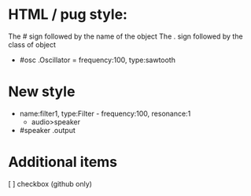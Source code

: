 <p id='patcher'></p>

# HTML / pug style:
The # sign followed by the name of the object
The . sign followed by the class of object

- #osc .Oscillator = frequency:100, type:sawtooth

# New style
- name:filter1, type:Filter - frequency:100, resonance:1
  - audio>speaker
- #speaker .output

# Additional items
[ ] checkbox (github only)

<script>
    var output = {};

    function run(){
        document.getElementById('patcher').innerHTML = '';
        document.querySelectorAll('li').forEach((x,i)=>{
            x.setAttribute('class','red');
            x.id = `original${i}`
            console.log(x.children.length)
            if(x.children.length>0)console.log(Array.from(x.children).filter(item=>item.tagName == 'UL'))
            if(x.innerHTML.split('<ul>').length>1)console.log(x.innerHTML.split('<ul>')[1].split('</ul>')[0])
            let listItem =  patcher.appendChild(document.createElement('button'));
            listItem.innerHTML = x.innerHTML;
            listItem.id = `item${i}`
        })
    }
    run();
</script>
